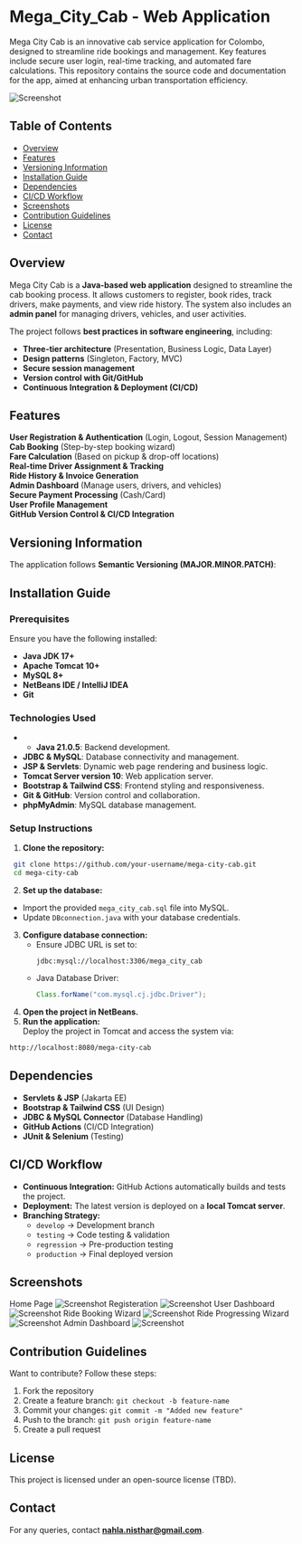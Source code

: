 # Mega_City_Cab - Web Application
Mega City Cab is an innovative cab service application for Colombo, designed to streamline ride bookings and management. Key features include secure user login, real-time tracking, and automated fare calculations. This repository contains the source code and documentation for the app, aimed at enhancing urban transportation efficiency.

![Screenshot](home.png)

## Table of Contents
- [Overview](#overview)
- [Features](#features)
- [Versioning Information](#versioning-information)
- [Installation Guide](#installation-guide)
- [Dependencies](#dependencies)
- [CI/CD Workflow](#cicd-workflow)
- [Screenshots](#screenshots)
- [Contribution Guidelines](#contribution-guidelines)
- [License](#license)
- [Contact](#contact)

## Overview
Mega City Cab is a **Java-based web application** designed to streamline the cab booking process. It allows customers to register, book rides, track drivers, make payments, and view ride history. The system also includes an **admin panel** for managing drivers, vehicles, and user activities. 

The project follows **best practices in software engineering**, including:
- **Three-tier architecture** (Presentation, Business Logic, Data Layer)
- **Design patterns** (Singleton, Factory, MVC)
- **Secure session management**
- **Version control with Git/GitHub**
- **Continuous Integration & Deployment (CI/CD)**

## Features
**User Registration & Authentication** (Login, Logout, Session Management)  
**Cab Booking** (Step-by-step booking wizard)  
**Fare Calculation** (Based on pickup & drop-off locations)  
**Real-time Driver Assignment & Tracking**  
**Ride History & Invoice Generation**  
**Admin Dashboard** (Manage users, drivers, and vehicles)  
**Secure Payment Processing** (Cash/Card)  
**User Profile Management**  
**GitHub Version Control & CI/CD Integration**  

## Versioning Information
The application follows **Semantic Versioning (MAJOR.MINOR.PATCH)**:

## Installation Guide
### Prerequisites
Ensure you have the following installed:
- **Java JDK 17+**
- **Apache Tomcat 10+**
- **MySQL 8+**
- **NetBeans IDE / IntelliJ IDEA**
- **Git**

### Technologies Used
- - **Java 21.0.5**: Backend development.
- **JDBC & MySQL**: Database connectivity and management.
- **JSP & Servlets**: Dynamic web page rendering and business logic.
- **Tomcat Server version 10**: Web application server.
- **Bootstrap & Tailwind CSS**: Frontend styling and responsiveness.
- **Git & GitHub**: Version control and collaboration.
- **phpMyAdmin**: MySQL database management.

### Setup Instructions
1. **Clone the repository:**  
```sh
 git clone https://github.com/your-username/mega-city-cab.git
 cd mega-city-cab
```

2. **Set up the database:**  
- Import the provided `mega_city_cab.sql` file into MySQL.
- Update `DBconnection.java` with your database credentials.

3. **Configure database connection:**
   - Ensure JDBC URL is set to:
     ```
     jdbc:mysql://localhost:3306/mega_city_cab
     ```
   - Java Database Driver:
     ```java
     Class.forName("com.mysql.cj.jdbc.Driver");
     ```
4. **Open the project in NetBeans.**
5. **Run the application:**  
Deploy the project in Tomcat and access the system via:
```sh
http://localhost:8080/mega-city-cab
```

## Dependencies
- **Servlets & JSP** (Jakarta EE)
- **Bootstrap & Tailwind CSS** (UI Design)
- **JDBC & MySQL Connector** (Database Handling)
- **GitHub Actions** (CI/CD Integration)
- **JUnit & Selenium** (Testing)

## CI/CD Workflow
- **Continuous Integration:** GitHub Actions automatically builds and tests the project.
- **Deployment:** The latest version is deployed on a **local Tomcat server**.
- **Branching Strategy:**
  - `develop` → Development branch
  - `testing` → Code testing & validation
  - `regression` → Pre-production testing
  - `production` → Final deployed version

## Screenshots
Home Page
![Screenshot](home.png)
Registeration
![Screenshot](register.png)
User Dashboard
![Screenshot](user-dashboard.png)
Ride Booking Wizard
![Screenshot](ride-booking.png)
Ride Progressing Wizard
![Screenshot](ride.png)
Admin Dashboard
![Screenshot](admin-dashboard.png)

## Contribution Guidelines
Want to contribute? Follow these steps:
1. Fork the repository
2. Create a feature branch: `git checkout -b feature-name`
3. Commit your changes: `git commit -m "Added new feature"`
4. Push to the branch: `git push origin feature-name`
5. Create a pull request

## License
This project is licensed under an open-source license (TBD).

## Contact
For any queries, contact **nahla.nisthar@gmail.com**.



